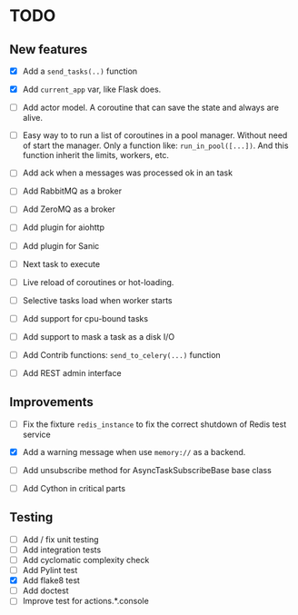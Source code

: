 TODO
====

New features
------------

- [X] Add a `send_tasks(..)` function
- [X] Add `current_app` var, like Flask does.
- [ ] Add actor model. A coroutine that can save the state and always are 
alive.
- [ ] Easy way to to run a list of coroutines in a pool manager. Without 
need of start the manager. Only a function like: `run_in_pool([...])`. And 
this function inherit the limits, workers, etc.
- [ ] Add ack when a messages was processed ok in an task
- [ ] Add RabbitMQ as a broker
- [ ] Add ZeroMQ as a broker
- [ ] Add plugin for aiohttp
- [ ] Add plugin for Sanic
- [ ] Next task to execute
- [ ] Live reload of coroutines or hot-loading.
- [ ] Selective tasks load when worker starts
- [ ] Add support for cpu-bound tasks
- [ ] Add support to mask a task as a disk I/O
- [ ] Add Contrib functions: `send_to_celery(...)` function
- [ ] Add REST admin interface


Improvements
------------ 

- [ ] Fix the fixture `redis_instance` to fix the correct shutdown of Redis test service
- [X] Add a warning message when use `memory://` as a backend.
- [ ] Add unsubscribe method for AsyncTaskSubscribeBase base class
- [ ] Add Cython in critical parts


Testing
------- 

- [ ] Add / fix unit testing
- [ ] Add integration tests
- [ ] Add cyclomatic complexity check
- [ ] Add Pylint test
- [X] Add flake8 test
- [ ] Add doctest
- [ ] Improve test for actions.*.console